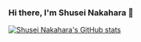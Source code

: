 ### Hi there, I'm Shusei Nakahara 👋

[![Shusei Nakahara's GitHub stats](https://github-readme-stats.vercel.app/api?username=ShuseiNakahara&count_private=true)](https://github.com/anuraghazra/github-readme-stats)

<!--
**ShuseiNakahara/ShuseiNakahara** is a ✨ _special_ ✨ repository because its `README.md` (this file) appears on your GitHub profile.

Here are some ideas to get you started:

- 🔭 I’m currently working on ...
- 🌱 I’m currently learning ...
- 👯 I’m looking to collaborate on ...
- 🤔 I’m looking for help with ...
- 💬 Ask me about ...
- 📫 How to reach me: ...
- 😄 Pronouns: ...
- ⚡ Fun fact: ...
-->
